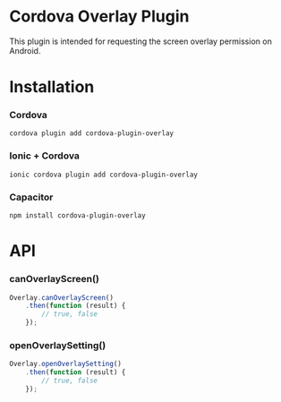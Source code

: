 Cordova Overlay Plugin
=========================

This plugin is intended for requesting the screen overlay permission on Android.

# Installation

### Cordova

    cordova plugin add cordova-plugin-overlay

### Ionic + Cordova

    ionic cordova plugin add cordova-plugin-overlay

### Capacitor

    npm install cordova-plugin-overlay

# API

### canOverlayScreen()

```js
Overlay.canOverlayScreen()
    .then(function (result) {
        // true, false
    });
```

### openOverlaySetting()

```js
Overlay.openOverlaySetting()
    .then(function (result) {
        // true, false
    });
```
